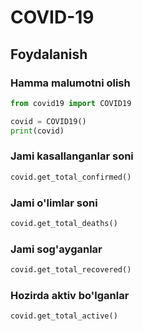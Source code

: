 # COVID-19 
## Foydalanish

### Hamma malumotni olish
```python
from covid19 import COVID19

covid = COVID19()
print(covid)
```
### Jami kasallanganlar soni
```python
covid.get_total_confirmed()
```
### Jami o'limlar soni
```python
covid.get_total_deaths()
```
### Jami sog'ayganlar
```python
covid.get_total_recovered()
```
### Hozirda aktiv bo'lganlar
```python
covid.get_total_active()
```

